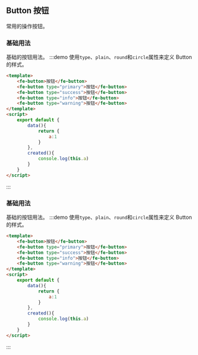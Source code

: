 ## Button 按钮
常用的操作按钮。

### 基础用法
基础的按钮用法。
:::demo 使用`type`、`plain`、`round`和`circle`属性来定义 Button 的样式。

```html
<template>
    <fe-button>按钮</fe-button>
    <fe-button type="primary">按钮</fe-button>
    <fe-button type="success">按钮</fe-button>
    <fe-button type="info">按钮</fe-button>
    <fe-button type="warning">按钮</fe-button>
</template>
<script>
    export default {
        data(){
            return {
                a:1
            }
        },
        created(){
            console.log(this.a)
        }
    }
</script>
```
:::
### 基础用法
基础的按钮用法。
:::demo 使用`type`、`plain`、`round`和`circle`属性来定义 Button 的样式。

```html
<template>
    <fe-button>按钮</fe-button>
    <fe-button type="primary">按钮</fe-button>
    <fe-button type="success">按钮</fe-button>
    <fe-button type="info">按钮</fe-button>
    <fe-button type="warning">按钮</fe-button>
</template>
<script>
    export default {
        data(){
            return {
                a:1
            }
        },
        created(){
            console.log(this.a)
        }
    }
</script>
```
:::